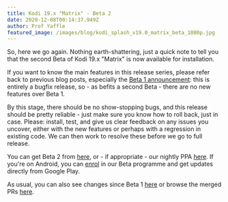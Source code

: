 ```yaml
---
title: Kodi 19.x "Matrix" - Beta 2
date: 2020-12-08T00:14:37.949Z
author: Prof Yaffle
featured_image: /images/blog/kodi_splash_v19.0_matrix_beta_1080p.jpg
---
```

So, here we go again. Nothing earth-shattering, just a quick note to tell you that the second Beta of Kodi 19.x "Matrix" is now available for installation.

If you want to know the main features in this release series, please refer back to previous blog posts, especially the [Beta 1 announcement](https://kodi.tv/article/kodi-19x-matrix-beta-1): this is entirely a bugfix release, so - as befits a second Beta - there are no new features over Beta 1.

By this stage, there should be no show-stopping bugs, and this release should be pretty reliable - just make sure you know how to roll back, just in case. Please: install, test, and give us clear feedback on any issues you uncover, either with the new features or perhaps with a regression in existing code. We can then work to resolve these before we go to full release.

You can get Beta 2 from [here](https://mirrors.kodi.tv/releases/), or - if appropriate - our nightly PPA [here](https://launchpad.net/~team-xbmc/+archive/ubuntu/xbmc-nightly). If you're on Android, you can [enrol](https://play.google.com/apps/testing/org.xbmc.kodi) in our Beta programme and get updates directly from Google Play.

As usual, you can also see changes since Beta 1 [here](https://github.com/xbmc/xbmc/compare/19.0b1-Matrix...19.0b2-Matrix) or browse the merged PRs [here](https://github.com/xbmc/xbmc/pulls?q=is%3Apr+sort%3Aupdated-desc+milestone%3A%22Matrix+19.0-beta+2%22+is%3Aclosed).